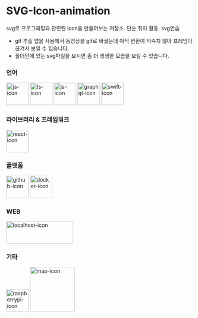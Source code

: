 # SVG-Icon-animation

svg로 프로그래밍과 관련된 icon을 만들어보는 저장소. 단순 취미 활동. svg연습

- gif 추출 앱을 사용해서 동영상을 gif로 바꿨는데 아직 변환이 익숙치 않아 프레임이 끊겨서 보일 수 있습니다.
- 폴더안에 있는 svg파일을 보시면 좀 더 생생한 모습을 보실 수 있습니다.

### 언어

<img src="https://github.com/qkrdmstlr3/svg-icon-animation/blob/master/js-icon/js-icon.gif" alt="js-icon" width="60" height="60" />
<img src="https://github.com/qkrdmstlr3/svg-icon-animation/blob/master/ts-icon/ts-icon.gif" alt="ts-icon" width="60" height="60" />
<img src="https://github.com/qkrdmstlr3/svg-icon-animation/blob/master/cpp-icon/cpp-icon.gif" alt="js-icon" width="60" height="60" />
<img src="https://github.com/qkrdmstlr3/svg-icon-animation/blob/master/graphql-icon/graphql-icon.gif" alt="graphql-icon" width="60" height="60" />
<img src="https://github.com/qkrdmstlr3/svg-icon-animation/blob/master/swift-icon/swift-icon.gif" alt="swift-icon" width="60" height="60" />

### 라이브러리 & 프레임워크

<img src="https://github.com/qkrdmstlr3/svg-icon-animation/blob/master/react-icon/react-icon.gif" alt="react-icon" width="60" height="60" />

### 플랫폼

<img src="https://github.com/qkrdmstlr3/svg-icon-animation/blob/master/github-icon/github-icon.gif" alt="github-icon" width="60" height="60" />

<img src="https://github.com/qkrdmstlr3/svg-icon-animation/blob/master/docker-icon/docker-icon.gif" alt="docker-icon" width="60" height="60" />

### WEB

<img src="https://github.com/qkrdmstlr3/svg-icon-animation/blob/master/localhost-icon/localhost-icon.gif" alt="localhost-icon" width="180" height="60" />

### 기타

<img src="https://github.com/qkrdmstlr3/svg-icon-animation/blob/master/raspberrypi-icon/raspberrypi-icon.gif" alt="raspberrypi-icon" width="60" height="60" />
<img src="https://github.com/qkrdmstlr3/svg-icon-animation/blob/master/map-icon/map-icon.gif" alt="map-icon" width="120" height="120" />
